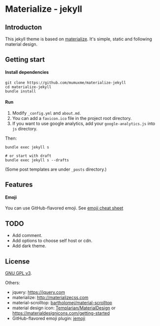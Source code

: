 Materialize - jekyll
==============


## Introducton

This jekyll theme is based on [materialize](http://materializecss.com). It's simple, static and following material design.


## Getting start

#### Install dependencies

```
git clone https://github.com/mumuxme/materialize-jekyll
cd materialize-jekyll
bundle install
```

#### Run

1. Modify `_config.yml` and `about.md`.
2. You can add a `favicon.ico` file in the project root directory.
3. If you want to use google analytics, add your `google-analytics.js` into `js` directory.

Then:

```
bundle exec jekyll s

# or start with draft
bundle exec jekyll s --drafts
```

(Some post templates are under `_posts` directory.)


## Features

#### Emoji

You can use GitHub-flavored emoji. See [emoji cheat sheet](http://www.webpagefx.com/tools/emoji-cheat-sheet/)


## TODO

- Add comment.
- Add options to choose self host or cdn.
- Add dark theme.


## License

[GNU GPL v3](http://www.gnu.org/licenses/).

Others:

- jquery: <https://jquery.com>
- materialize: <http://materializecss.com>
- material-scrolltop: [bartholomej/material-scrolltop](https://github.com/bartholomej/material-scrolltop)
- material design icon: [Templarian/MaterialDesign](https://github.com/Templarian/MaterialDesign) or <https://materialdesignicons.com/getting-started>
- GitHub-flavored emoji plugin: [jemoji](https://github.com/jekyll/jemoji)
